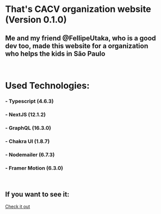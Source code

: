 # That's CACV organization website (Version 0.1.0)
 
 ## Me and my friend @FellipeUtaka, who is a good dev too, made this website for a organization who helps the kids in São Paulo
 <br />
 
 # Used Technologies:
 
 ### - Typescript (4.6.3)
 ### - NextJS (12.1.2)
 ### - GraphQL (16.3.0)
 ### - Chakra UI (1.8.7)
 ### - Nodemailer (6.7.3)
 ### - Framer Motion (6.3.0)
 <br />
 
 ## If you want to see it:
 <a href = "https://cacv.vercel.app">Check it out <a />
 
